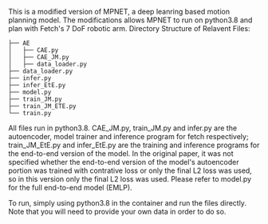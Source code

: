 This is a modified version of MPNET, a deep leanring based motion planning model. The modifications allows MPNET to run on python3.8 and plan with Fetch's 7 DoF robotic arm.
Directory Structure of Relavent Files:
```
├── AE
│   ├── CAE.py 
│   ├── CAE_JM.py
│   ├── data_loader.py
├── data_loader.py
├── infer.py
├── infer_EtE.py
├── model.py
├── train_JM.py
├── train_JM_ETE.py
└── train.py
```
All files run in python3.8. CAE_JM.py, train_JM.py and infer.py are the autoencoder, model trainer and inference program for fetch respectively; train_JM_EtE.py and infer_EtE.py are the training and inference programs for the end-to-end version of the model. In the original paper, it was not specified whether the end-to-end version of the model's autoencoder portion was trained with contrative loss or only the final L2 loss was used, so in this version only the final L2 loss was used. Please refer to model.py for the full end-to-end model (EMLP).

To run, simply using python3.8 in the container and run the files directly. Note that you will need to provide your own data in order to do so.

